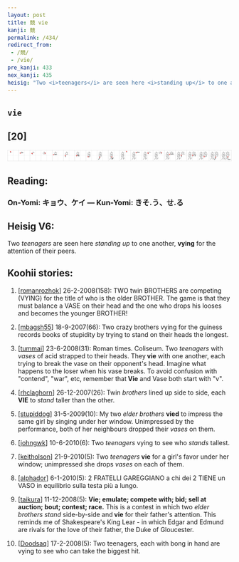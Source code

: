 ```yaml
---
layout: post
title: 競 vie
kanji: 競
permalink: /434/
redirect_from:
 - /競/
 - /vie/
pre_kanji: 433
nex_kanji: 435
heisig: "Two <i>teenagers</i> are seen here <i>standing up</i> to one another, <b>vying</b> for the attention of their peers."
---
```


## `vie`

## [20]

<div class="stroke"><img src="../images/E7ABB6.png" /></div>

## Reading:

### On-Yomi: キョウ、ケイ &mdash; Kun-Yomi: きそ.う、せ.る

## Heisig V6:

Two <i>teenagers</i> are seen here <i>standing up</i> to one another, <b>vying</b> for the attention of their peers.

## Koohii stories:

1) [<a href="http://kanji.koohii.com/profile/romanrozhok">romanrozhok</a>] 26-2-2008(158): TWO twin BROTHERS are competing (VYING) for the title of who is the older BROTHER. The game is that they must balance a VASE on their head and the one who drops his looses and becomes the younger BROTHER!

2) [<a href="http://kanji.koohii.com/profile/mbagsh55">mbagsh55</a>] 18-9-2007(66): Two crazy brothers vying for the guiness records books of stupidity by trying to stand on their heads the longest.

3) [<a href="http://kanji.koohii.com/profile/tummai">tummai</a>] 23-6-2008(31): Roman times. Coliseum. Two <em>teenagers</em> with <em>vases</em> of acid strapped to their heads. They<strong> vie</strong> with one another, each trying to break the vase on their opponent&#039;s head. Imagine what happens to the loser when his vase breaks. To avoid confusion with &quot;contend&quot;, &quot;war&quot;, etc, remember that<strong> Vie</strong> and Vase both start with &quot;v&quot;.

4) [<a href="http://kanji.koohii.com/profile/rhclaghorn">rhclaghorn</a>] 26-12-2007(26): Twin <em>brothers</em> lined up side to side, each<strong> VIE</strong> to <em>stand</em> taller than the other.

5) [<a href="http://kanji.koohii.com/profile/stupiddog">stupiddog</a>] 31-5-2009(10): My two <em>elder brothers</em> <strong>vied</strong> to impress the same girl by singing under her window. Unimpressed by the performance, both of her neighbours dropped their <em>vases</em> on them.

6) [<a href="http://kanji.koohii.com/profile/johngwk">johngwk</a>] 10-6-2010(6): Two <em>teenagers</em> vying to see who <em>stands</em> tallest.

7) [<a href="http://kanji.koohii.com/profile/keitholson">keitholson</a>] 21-9-2010(5): Two <em>teenagers</em><strong> vie</strong> for a girl&#039;s favor under her window; unimpressed she drops <em>vases</em> on each of them.

8) [<a href="http://kanji.koohii.com/profile/alphador">alphador</a>] 6-1-2010(5): 2 FRATELLI GAREGGIANO a chi dei 2 TIENE un VASO in equilibrio sulla testa più a lungo.

9) [<a href="http://kanji.koohii.com/profile/taikura">taikura</a>] 11-12-2008(5): <strong>Vie; emulate; compete with; bid; sell at auction; bout; contest; race.</strong> This is a contest in which two <em>elder brothers</em> <em>stand</em> side-by-side and<strong> vie</strong> for their father&#039;s attention. This reminds me of Shakespeare&#039;s King Lear - in which Edgar and Edmund are rivals for the love of their father, the Duke of Gloucester.

10) [<a href="http://kanji.koohii.com/profile/Doodsaq">Doodsaq</a>] 17-2-2008(5): Two teenagers, each with bong in hand are vying to see who can take the biggest hit.
